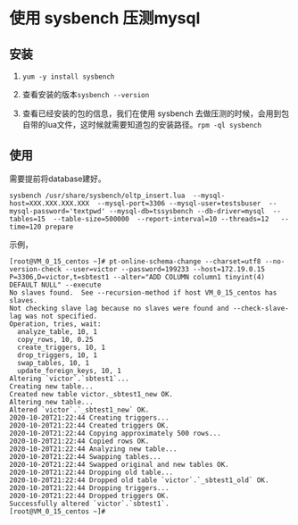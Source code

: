 # 使用 sysbench 压测mysql

## 安装

1. ```shell
   yum -y install sysbench
   ```

2. 查看安装的版本`sysbench --version`
3. 查看已经安装的包的信息，我们在使用 sysbench 去做压测的时候，会用到包自带的lua文件，这时候就需要知道包的安装路径。`rpm -ql sysbench `

## 使用

需要提前将database建好。

```shell
sysbench /usr/share/sysbench/oltp_insert.lua  --mysql-host=XXX.XXX.XXX.XXX  --mysql-port=3306 --mysql-user=testsbuser  --mysql-password='textpwd' --mysql-db=tssysbench --db-driver=mysql  --tables=15  --table-size=500000  --report-interval=10 --threads=12   --time=120 prepare

```

示例，

```
[root@VM_0_15_centos ~]# pt-online-schema-change --charset=utf8 --no-version-check --user=victor --password=199233 --host=172.19.0.15 P=3306,D=victor,t=sbtest1 --alter="ADD COLUMN column1 tinyint(4) DEFAULT NULL" --execute
No slaves found.  See --recursion-method if host VM_0_15_centos has slaves.
Not checking slave lag because no slaves were found and --check-slave-lag was not specified.
Operation, tries, wait:
  analyze_table, 10, 1
  copy_rows, 10, 0.25
  create_triggers, 10, 1
  drop_triggers, 10, 1
  swap_tables, 10, 1
  update_foreign_keys, 10, 1
Altering `victor`.`sbtest1`...
Creating new table...
Created new table victor._sbtest1_new OK.
Altering new table...
Altered `victor`.`_sbtest1_new` OK.
2020-10-20T21:22:44 Creating triggers...
2020-10-20T21:22:44 Created triggers OK.
2020-10-20T21:22:44 Copying approximately 500 rows...
2020-10-20T21:22:44 Copied rows OK.
2020-10-20T21:22:44 Analyzing new table...
2020-10-20T21:22:44 Swapping tables...
2020-10-20T21:22:44 Swapped original and new tables OK.
2020-10-20T21:22:44 Dropping old table...
2020-10-20T21:22:44 Dropped old table `victor`.`_sbtest1_old` OK.
2020-10-20T21:22:44 Dropping triggers...
2020-10-20T21:22:44 Dropped triggers OK.
Successfully altered `victor`.`sbtest1`.
[root@VM_0_15_centos ~]# 

```

